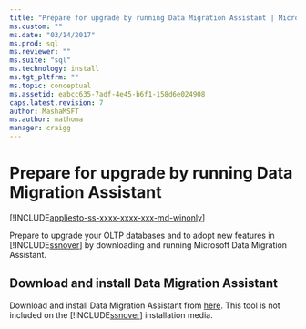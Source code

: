 ```yaml
---
title: "Prepare for upgrade by running Data Migration Assistant | Microsoft Docs"
ms.custom: ""
ms.date: "03/14/2017"
ms.prod: sql
ms.reviewer: ""
ms.suite: "sql"
ms.technology: install
ms.tgt_pltfrm: ""
ms.topic: conceptual
ms.assetid: eabcc635-7adf-4e45-b6f1-158d6e024908
caps.latest.revision: 7
author: MashaMSFT
ms.author: mathoma
manager: craigg
---
```

# Prepare for upgrade by running Data Migration Assistant

[!INCLUDE[appliesto-ss-xxxx-xxxx-xxx-md-winonly](../../includes/appliesto-ss-xxxx-xxxx-xxx-md-winonly.md)]
  
Prepare to upgrade your OLTP databases and to adopt new features in [!INCLUDE[ssnover](../../includes/ssnoversion-md.md)] by downloading and running Microsoft Data Migration Assistant.  
  
## Download and install Data Migration Assistant  
Download and install Data Migration Assistant from [here](http://go.microsoft.com/fwlink/?LinkID=613421). This tool is not included on the [!INCLUDE[ssnover](../../includes/ssnoversion-md.md)] installation media.  

  
